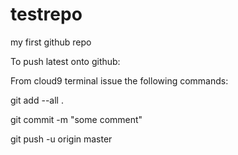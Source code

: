 testrepo
========

my first github repo

To push latest onto github:

From cloud9 terminal issue the following commands:

git add --all .

git commit -m "some comment"

git push -u origin master


